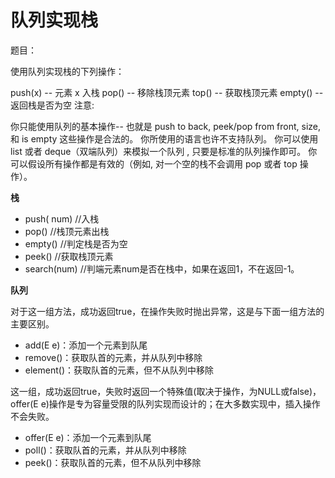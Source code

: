 # 队列实现栈

题目：

使用队列实现栈的下列操作：

push(x) -- 元素 x 入栈
pop() -- 移除栈顶元素
top() -- 获取栈顶元素
empty() -- 返回栈是否为空
注意:

你只能使用队列的基本操作-- 也就是 push to back, peek/pop from front, size, 和 is empty 这些操作是合法的。
你所使用的语言也许不支持队列。 你可以使用 list 或者 deque（双端队列）来模拟一个队列 , 只要是标准的队列操作即可。
你可以假设所有操作都是有效的（例如, 对一个空的栈不会调用 pop 或者 top 操作）。

**栈**

- push( num) //入栈
- pop() //栈顶元素出栈
- empty() //判定栈是否为空
- peek() //获取栈顶元素
- search(num) //判端元素num是否在栈中，如果在返回1，不在返回-1。

**队列**

对于这一组方法，成功返回true，在操作失败时抛出异常，这是与下面一组方法的主要区别。

- add(E e)：添加一个元素到队尾
- remove()：获取队首的元素，并从队列中移除
- element()：获取队首的元素，但不从队列中移除

这一组，成功返回true，失败时返回一个特殊值(取决于操作，为NULL或false)，offer(E e)操作是专为容量受限的队列实现而设计的；在大多数实现中，插入操作不会失败。

- offer(E e)：添加一个元素到队尾
- poll()：获取队首的元素，并从队列中移除
- peek()：获取队首的元素，但不从队列中移除
  